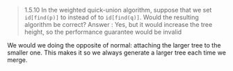 > 1.5.10 In the weighted quick-union algorithm, suppose that we set `id[find(p)]` to
> instead of to `id[find(q)]`. Would the resulting algorithm be correct?
> Answer : Yes, but it would increase the tree height, so the performance guarantee would
> be invalid

We would we doing the opposite of normal: attaching the larger tree to the smaller one.
This makes it so we always generate a larger tree each time we merge.